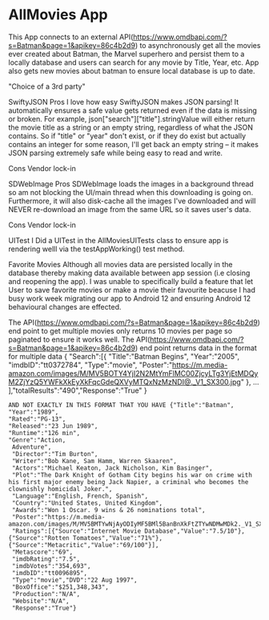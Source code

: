 # AllMovies App
This App connects to an external API(https://www.omdbapi.com/?s=Batman&page=1&apikey=86c4b2d9) to asynchronously get all the movies ever created about Batman, the Marvel superhero and persist them to a locally database 
and users can search for any movie by Title, Year, etc. 
App also gets new movies about batman to ensure local database is up to date.

"Choice of a 3rd party"

SwiftyJSON
Pros
I love how easy SwiftyJSON makes JSON parsing! It automatically ensures a safe value gets returned even if the data is missing or broken. 
For example, json["search"]["title"].stringValue will either return the movie title as a string or an empty string, regardless of what the JSON contains. 
So if "title" or "year" don't exist, or if they do exist but actually contains an integer for some reason, I'll get back an empty string – it makes JSON parsing extremely safe while being easy to read and write.

Cons
Vendor lock-in

SDWebImage
Pros
SDWebImage loads the images in a background thread so am not blocking the UI/main thread when this downloading is going on. Furthermore, it will also disk-cache all the images I've downloaded 
and will NEVER re-download an image from the same URL so it saves user's data.

Cons
Vendor lock-in

UITest
I Did a UITest in the AllMoviesUITests class to ensure app is rendering welll via the testAppWorking() test method.

Favorite Movies
Although all movies data are persisted locally in the database thereby making data available between app session (i.e closing and reopening the app). 
I was unable to specifically build a feature that let User to save favorite movies or make a movie their favourite beacuse I had busy work week migrating our app to Android 12 and ensuring Android 12 behavioural changes are effected.



The API(https://www.omdbapi.com/?s=Batman&page=1&apikey=86c4b2d9) end point to get multiple movies only returns 10 movies per page so paginated to ensure it works well.
The API(https://www.omdbapi.com/?s=Batman&page=1&apikey=86c4b2d9) end point returns data in the format for multiple data 
{
    "Search":[{
    "Title":"Batman Begins",
    "Year":"2005",
    "imdbID":"tt0372784",
    "Type":"movie",
    "Poster":"https://m.media-amazon.com/images/M/MV5BOTY4YjI2N2MtYmFlMC00ZjcyLTg3YjEtMDQyM2ZjYzQ5YWFkXkEyXkFqcGdeQXVyMTQxNzMzNDI@._V1_SX300.jpg"
    },
    ...
    ],"totalResults":"490","Response":"True"
    }
    
    AND NOT EXACTLY IN THIS FORMAT THAT YOU HAVE {"Title":"Batman",
    "Year":"1989",
    "Rated":"PG-13",
    "Released":"23 Jun 1989",
    "Runtime":"126 min",
    "Genre":"Action,
     Adventure",
     "Director":"Tim Burton",
     "Writer":"Bob Kane, Sam Hamm, Warren Skaaren",
     "Actors":"Michael Keaton, Jack Nicholson, Kim Basinger",
     "Plot":"The Dark Knight of Gotham City begins his war on crime with his first major enemy being Jack Napier, a criminal who becomes the clownishly homicidal Joker.",
     "Language":"English, French, Spanish",
     "Country":"United States, United Kingdom",
     "Awards":"Won 1 Oscar. 9 wins & 26 nominations total",
     "Poster":"https://m.media-amazon.com/images/M/MV5BMTYwNjAyODIyMF5BMl5BanBnXkFtZTYwNDMwMDk2._V1_SX300.jpg",
     "Ratings":[{"Source":"Internet Movie Database","Value":"7.5/10"},{"Source":"Rotten Tomatoes","Value":"71%"},{"Source":"Metacritic","Value":"69/100"}],
     "Metascore":"69",
     "imdbRating":"7.5",
     "imdbVotes":"354,693",
     "imdbID":"tt0096895",
     "Type":"movie","DVD":"22 Aug 1997",
     "BoxOffice":"$251,348,343",
     "Production":"N/A",
     "Website":"N/A",
     "Response":"True"}
